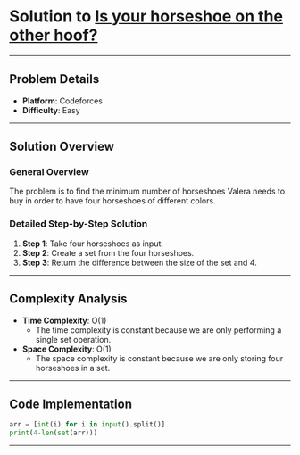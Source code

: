 # Solution to [Is your horseshoe on the other hoof?](https://codeforces.com/contest/228/problem/A)

---

## Problem Details
- **Platform**: Codeforces
- **Difficulty**: Easy

---

## Solution Overview
### General Overview
The problem is to find the minimum number of horseshoes Valera needs to buy in order to have four horseshoes of different colors.

### Detailed Step-by-Step Solution
1. **Step 1**: Take four horseshoes as input.
2. **Step 2**: Create a set from the four horseshoes.
3. **Step 3**: Return the difference between the size of the set and 4.


---

## Complexity Analysis
- **Time Complexity**: O(1)
  - The time complexity is constant because we are only performing a single set operation.
- **Space Complexity**: O(1)
  - The space complexity is constant because we are only storing four horseshoes in a set.

---

## Code Implementation
```python
arr = [int(i) for i in input().split()]
print(4-len(set(arr)))
```

---
